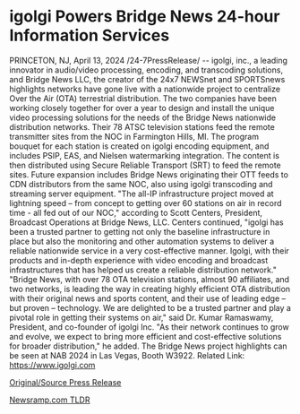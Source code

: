 # igolgi Powers Bridge News 24-hour Information Services

PRINCETON, NJ, April 13, 2024 /24-7PressRelease/ -- igolgi, inc., a leading innovator in audio/video processing, encoding, and transcoding solutions, and Bridge News LLC, the creator of the 24x7 NEWSnet and SPORTSnews highlights networks have gone live with a nationwide project to centralize Over the Air (OTA) terrestrial distribution. The two companies have been working closely together for over a year to design and install the unique video processing solutions for the needs of the Bridge News nationwide distribution networks.  Their 78 ATSC television stations feed the remote transmitter sites from the NOC in Farmington Hills, MI. The program bouquet for each station is created on igolgi encoding equipment, and includes PSIP, EAS, and Nielsen watermarking integration. The content is then distributed using Secure Reliable Transport (SRT) to feed the remote sites.  Future expansion includes Bridge News originating their OTT feeds to CDN distributors from the same NOC, also using igolgi transcoding and streaming server equipment.   "The all-IP infrastructure project moved at lightning speed – from concept to getting over 60 stations on air in record time - all fed out of our NOC," according to Scott Centers, President, Broadcast Operations at Bridge News, LLC. Centers continued, "igolgi has been a trusted partner to getting not only the baseline infrastructure in place but also the monitoring and other automation systems to deliver a reliable nationwide service in a very cost-effective manner. Igolgi, with their products and in-depth experience with video encoding and broadcast infrastructures that has helped us create a reliable distribution network."  "Bridge News, with over 78 OTA television stations, almost 90 affiliates, and two networks, is leading the way in creating highly efficient OTA distribution with their original news and sports content, and their use of leading edge – but proven – technology. We are delighted to be a trusted partner and play a pivotal role in getting their systems on air," said Dr. Kumar Ramaswamy, President, and co-founder of igolgi Inc.   "As their network continues to grow and evolve, we expect to bring more efficient and cost-effective solutions for broader distribution," he added.  The Bridge News project highlights can be seen at NAB 2024 in Las Vegas, Booth W3922.  Related Link: https://www.igolgi.com 

[Original/Source Press Release](https://www.24-7pressrelease.com/press-release/510034/igolgi-powers-bridge-news-24-hour-information-services) 

[Newsramp.com TLDR](https://newsramp.com/None) 